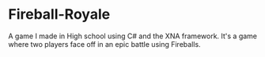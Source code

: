 # Fireball-Royale
A game I made in High school using C# and the XNA framework. It's a game where two players face off in an epic battle using Fireballs.
